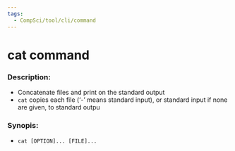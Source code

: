 ```yaml
---
tags:
  - CompSci/tool/cli/command
---
```

# cat command
### Description:
- Concatenate files and print on the standard output
- `cat` copies each file (‘-’ means standard input), or standard input if none are given, to standard outpu

### Synopis:
- `cat [OPTION]... [FILE]...`